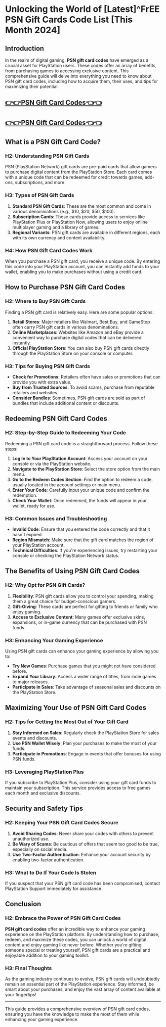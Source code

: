# Unlocking the World of [Latest]^FrEE PSN Gift Cards Code List [This Month 2024]

## Introduction

In the realm of digital gaming, **PSN gift card codes** have emerged as a crucial asset for PlayStation users. These codes offer an array of benefits, from purchasing games to accessing exclusive content. This comprehensive guide will delve into everything you need to know about PSN gift card codes, including how to acquire them, their uses, and tips for maximizing their potential.

[👉👉PSN Gift Card Codes👈👈](https://todaylink.site/freegiftcard/)
--
[👉👉PSN Gift Card Codes👈👈](https://todaylink.site/freegiftcard/)
-



## What is a PSN Gift Card Code?

### H2: Understanding PSN Gift Cards

PSN (PlayStation Network) gift cards are pre-paid cards that allow gamers to purchase digital content from the PlayStation Store. Each card comes with a unique code that can be redeemed for credit towards games, add-ons, subscriptions, and more. 

### H3: Types of PSN Gift Cards

1. **Standard PSN Gift Cards**: These are the most common and come in various denominations (e.g., $10, $20, $50, $100).
2. **Subscription Cards**: These cards provide access to services like PlayStation Plus or PlayStation Now, allowing users to enjoy online multiplayer gaming and a library of games.
3. **Regional Variants**: PSN gift cards are available in different regions, each with its own currency and content availability.

### H4: How PSN Gift Card Codes Work

When you purchase a PSN gift card, you receive a unique code. By entering this code into your PlayStation account, you can instantly add funds to your wallet, enabling you to make purchases without using a credit card.

## How to Purchase PSN Gift Card Codes

### H2: Where to Buy PSN Gift Cards

Finding a PSN gift card is relatively easy. Here are some popular options:

1. **Retail Stores**: Major retailers like Walmart, Best Buy, and GameStop often carry PSN gift cards in various denominations.
2. **Online Marketplaces**: Websites like Amazon and eBay provide a convenient way to purchase digital codes that can be delivered instantly.
3. **Official PlayStation Store**: You can also buy PSN gift cards directly through the PlayStation Store on your console or computer.

### H3: Tips for Buying PSN Gift Cards

- **Check for Promotions**: Retailers often have sales or promotions that can provide you with extra value.
- **Buy from Trusted Sources**: To avoid scams, purchase from reputable retailers and websites.
- **Consider Bundles**: Sometimes, PSN gift cards are sold as part of bundles that include additional content or discounts.

## Redeeming PSN Gift Card Codes

### H2: Step-by-Step Guide to Redeeming Your Code

Redeeming a PSN gift card code is a straightforward process. Follow these steps:

1. **Log In to Your PlayStation Account**: Access your account on your console or via the PlayStation website.
2. **Navigate to the PlayStation Store**: Select the store option from the main menu.
3. **Go to the Redeem Codes Section**: Find the option to redeem a code, usually located in the account settings or main menu.
4. **Enter Your Code**: Carefully input your unique code and confirm the redemption.
5. **Check Your Wallet**: Once redeemed, the funds will appear in your wallet, ready for use.

### H3: Common Issues and Troubleshooting

- **Invalid Code**: Ensure that you entered the code correctly and that it hasn't expired.
- **Region Mismatch**: Make sure that the gift card matches the region of your PlayStation account.
- **Technical Difficulties**: If you're experiencing issues, try restarting your console or checking the PlayStation Network status.

## The Benefits of Using PSN Gift Card Codes

### H2: Why Opt for PSN Gift Cards?

1. **Flexibility**: PSN gift cards allow you to control your spending, making them a great choice for budget-conscious gamers.
2. **Gift-Giving**: These cards are perfect for gifting to friends or family who enjoy gaming.
3. **Access to Exclusive Content**: Many games offer exclusive skins, expansions, or in-game currency that can be purchased with PSN funds.

### H3: Enhancing Your Gaming Experience

Using PSN gift cards can enhance your gaming experience by allowing you to:

- **Try New Games**: Purchase games that you might not have considered before.
- **Expand Your Library**: Access a wider range of titles, from indie games to major releases.
- **Participate in Sales**: Take advantage of seasonal sales and discounts on the PlayStation Store.

## Maximizing Your Use of PSN Gift Card Codes

### H2: Tips for Getting the Most Out of Your Gift Card

1. **Stay Informed on Sales**: Regularly check the PlayStation Store for sales events and discounts.
2. **Use PSN Wallet Wisely**: Plan your purchases to make the most of your funds.
3. **Participate in Promotions**: Engage in events that offer bonuses for using PSN funds.

### H3: Leveraging PlayStation Plus

If you subscribe to PlayStation Plus, consider using your gift card funds to maintain your subscription. This service provides access to free games each month and exclusive discounts.

## Security and Safety Tips

### H2: Keeping Your PSN Gift Card Codes Secure

1. **Avoid Sharing Codes**: Never share your codes with others to prevent unauthorized use.
2. **Be Wary of Scams**: Be cautious of offers that seem too good to be true, especially on social media.
3. **Use Two-Factor Authentication**: Enhance your account security by enabling two-factor authentication.

### H3: What to Do If Your Code Is Stolen

If you suspect that your PSN gift card code has been compromised, contact PlayStation Support immediately for assistance.

## Conclusion

### H2: Embrace the Power of PSN Gift Card Codes

**PSN gift card codes** offer an incredible way to enhance your gaming experience on the PlayStation platform. By understanding how to purchase, redeem, and maximize these codes, you can unlock a world of digital content and enjoy gaming like never before. Whether you're gifting someone special or treating yourself, PSN gift cards are a practical and enjoyable addition to your gaming toolkit.

### H3: Final Thoughts

As the gaming industry continues to evolve, PSN gift cards will undoubtedly remain an essential part of the PlayStation experience. Stay informed, be smart about your purchases, and enjoy the vast array of content available at your fingertips!

---

This guide provides a comprehensive overview of PSN gift card codes, ensuring you have the knowledge to make the most of them while enhancing your gaming experience.
